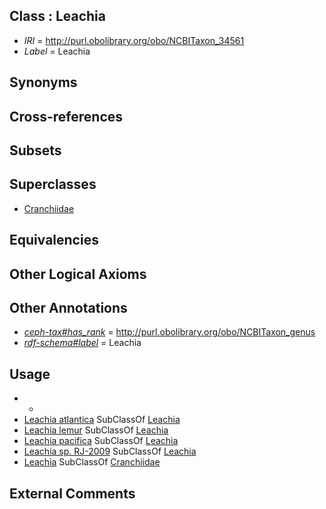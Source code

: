 
## Class : Leachia

 * *IRI* = http://purl.obolibrary.org/obo/NCBITaxon_34561
 * *Label* = Leachia

## Synonyms


## Cross-references


## Subsets


## Superclasses

 * [Cranchiidae](../../NCBITaxon/60/NCBITaxon_34560.md)

## Equivalencies


## Other Logical Axioms


## Other Annotations

 * *[ceph-tax#has_rank](../../ceph-tax#has/nk/ceph-tax#has_rank.md)* = http://purl.obolibrary.org/obo/NCBITaxon_genus
 * *[rdf-schema#label](../../el/rdf-schema#label.md)* = Leachia

## Usage

 * -
 * [Leachia atlantica](../../NCBITaxon/47/NCBITaxon_283047.md) SubClassOf [Leachia](../../NCBITaxon/61/NCBITaxon_34561.md)
 * [Leachia lemur](../../NCBITaxon/42/NCBITaxon_559542.md) SubClassOf [Leachia](../../NCBITaxon/61/NCBITaxon_34561.md)
 * [Leachia pacifica](../../NCBITaxon/62/NCBITaxon_34562.md) SubClassOf [Leachia](../../NCBITaxon/61/NCBITaxon_34561.md)
 * [Leachia sp. RJ-2009](../../NCBITaxon/40/NCBITaxon_692440.md) SubClassOf [Leachia](../../NCBITaxon/61/NCBITaxon_34561.md)
 * [Leachia](../../NCBITaxon/61/NCBITaxon_34561.md) SubClassOf [Cranchiidae](../../NCBITaxon/60/NCBITaxon_34560.md)

## External Comments

